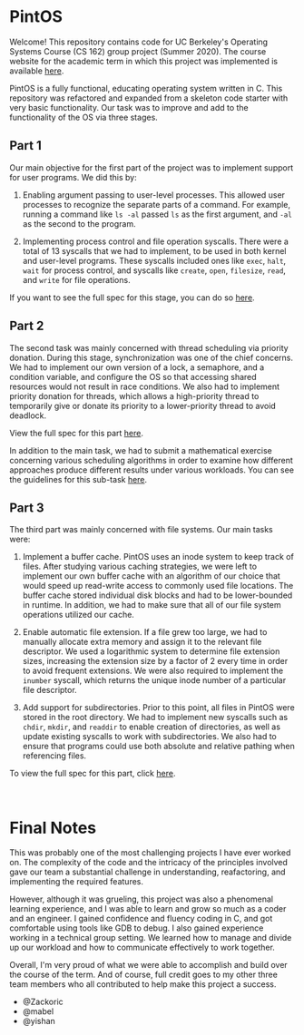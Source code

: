 # PintOS

Welcome! This repository contains code for UC Berkeley's Operating Systems Course (CS 162) group project (Summer 2020). The course website for the academic term in which this project was implemented is available [here](https://inst.eecs.berkeley.edu/~cs162/su20/info/).
  
PintOS is a fully functional, educating operating system written in C. This repository was refactored and expanded from a skeleton code starter with very basic functionality. Our task was to improve and add to the functionality of the OS via three stages.

## Part 1
Our main objective for the first part of the project was to implement support for user programs. We did this by:
1.  Enabling argument passing to user-level processes. This allowed user processes to recognize the separate parts of a command. For example, running a command like ```ls -al``` passed ```ls``` as the first argument, and ```-al``` as the second to the program. 

2.  Implementing process control and file operation syscalls. There were a total of 13 syscalls that we had to implement, to be used in both kernel and user-level programs. These syscalls included ones like ```exec```, ```halt```, ```wait``` for process control, and syscalls like ```create```, ```open```, ```filesize```, ```read```, and ```write``` for file operations.

If you want to see the full spec for this stage, you can do so [here]().

## Part 2
The second task was mainly concerned with thread scheduling via priority donation. During this stage, synchronization was one of the chief concerns. We had to implement our own version of a lock, a semaphore, and a condition variable, and configure the OS so that accessing shared resources would not result in race conditions. We also had to implement priority donation for threads, which allows a high-priority thread to temporarily give or donate its priority to a lower-priority thread to avoid deadlock. 

View the full spec for this part [here]().

In addition to the main task, we had to submit a mathematical exercise concerning various scheduling algorithms in order to examine how different approaches produce different results under various workloads. You can see the guidelines for this sub-task [here]().

## Part 3
The third part was mainly concerned with file systems. Our main tasks were:
1. Implement a buffer cache. PintOS uses an inode system to keep track of files. After studying various caching strategies, we were left to implement our own buffer cache with an algorithm of our choice that would speed up read-write access to commonly used file locations. The buffer cache stored individual disk blocks and had to be lower-bounded in runtime. In addition, we had to make sure that all of our file system operations utilized our cache.

2. Enable automatic file extension. If a file grew too large, we had to manually allocate extra memory and assign it to the relevant file descriptor. We used a logarithmic system to determine file extension sizes, increasing the extension size by a factor of 2 every time in order to avoid frequent extensions. We were also required to implement the ```inumber``` syscall, which returns the unique inode number of a particular file descriptor.

3. Add support for subdirectories. Prior to this point, all files in PintOS were stored in the root directory. We had to implement new syscalls such as ```chdir```, ```mkdir```, and ```readdir``` to enable creation of directories, as well as update existing syscalls to work with subdirectories. We also had to ensure that programs could use both absolute and relative pathing when referencing files. 

To view the full spec for this part, click [here]().  
  
&nbsp;  
  
  
  


# Final Notes
This was probably one of the most challenging projects I have ever worked on. The complexity of the code and the intricacy of the principles involved gave our team a substantial challenge in understanding, reafactoring, and implementing the required features.  
  
However, although it was grueling, this project was also a phenomenal learning experience, and I was able to learn and grow so much as a coder and an engineer. I gained confidence and fluency coding in C, and got comfortable using tools like GDB to debug. I also gained experience working in a technical group setting. We learned how to manage and divide up our workload and how to communicate effectively to work together.  

Overall, I'm very proud of what we were able to accomplish and build over the course of the term. And of course, full credit goes to my other three team members who all contributed to help make this project a success. 
- @Zackoric
- @mabel
- @yishan